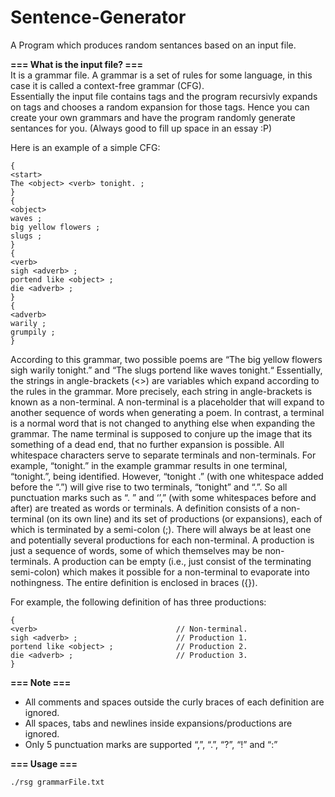 Sentence-Generator
==================

A Program which produces random sentances based on an input file. 

**=== What is the input file? ===**  
It is a grammar file. A grammar is a set of rules for some language, in this case it is called a context-free grammar (CFG).   
Essentially the input file contains tags and the program recursivly expands on tags and chooses a random expansion for those tags. Hence you can create your own grammars and have the program randomly generate sentances for you. (Always good to fill up space in an essay :P) 

Here is an example of a simple CFG:  

    {  
    <start>  
    The <object> <verb> tonight. ;  
    }  
    {  
    <object>  
    waves ;  
    big yellow flowers ;  
    slugs ;  
    }  
    {  
    <verb>  
    sigh <adverb> ;  
    portend like <object> ;  
    die <adverb> ;  
    }  
    {  
    <adverb>  
    warily ;  
    grumpily ;  
    }  
  
According to this grammar, two possible poems are “The big yellow flowers sigh warily tonight.” and
“The slugs portend like waves tonight.“ Essentially, the strings in angle-brackets (<>) are variables which
expand according to the rules in the grammar.
More precisely, each string in angle-brackets is known as a non-terminal. A non-terminal is a placeholder
that will expand to another sequence of words when generating a poem. In contrast, a terminal is a normal
word that is not changed to anything else when expanding the grammar. The name terminal is supposed to
conjure up the image that its something of a dead end, that no further expansion is possible.
All whitespace characters serve to separate terminals and non-terminals. For example, “tonight.” in
the example grammar results in one terminal, “tonight.”, being identified. However, “tonight .” (with
one whitespace added before the “.”) will give rise to two terminals, “tonight” and “.”. So all punctuation
marks such as “. ” and ‘’,” (with some whitespaces before and after) are treated as words or terminals.
A definition consists of a non-terminal (on its own line) and its set of productions (or expansions), each of
which is terminated by a semi-colon (;). There will always be at least one and potentially several productions
for each non-terminal. A production is just a sequence of words, some of which themselves may be non-
terminals. A production can be empty (i.e., just consist of the terminating semi-colon) which makes it
possible for a non-terminal to evaporate into nothingness. The entire definition is enclosed in braces ({}).  

For example, the following definition of <verb> has three productions:  

    {  
    <verb>                               // Non-terminal.
    sigh <adverb> ;                      // Production 1.        
    portend like <object> ;              // Production 2.
    die <adverb> ;                       // Production 3.
    }  

**=== Note ===**  
- All comments and spaces outside the curly braces of each definition are ignored.
- All spaces, tabs and newlines inside expansions/productions are ignored.
- Only 5 punctuation marks are supported “,”, “.”, “?”, “!” and “:”  

**=== Usage ===**  

    ./rsg grammarFile.txt
    
    
